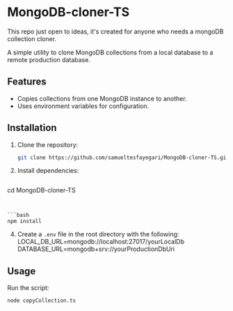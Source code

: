 # MongoDB-cloner-TS
This repo just open to ideas, it's created for anyone who needs a mongoDB collection cloner.

A simple utility to clone MongoDB collections from a local database to a remote production database.

## Features
- Copies collections from one MongoDB instance to another.
- Uses environment variables for configuration.

## Installation
1. Clone the repository:
   ```bash
   git clone https://github.com/samueltesfayegari/MongoDB-cloner-TS.git
   ```
   
2. Install dependencies:

   ```bash
cd MongoDB-cloner-TS 
   ```


   ```bash
npm install
   ```

4. Create a `.env` file in the root directory with the following:
LOCAL_DB_URL=mongodb://localhost:27017/yourLocalDb
DATABASE_URL=mongodb+srv://yourProductionDbUri

## Usage
Run the script:
   ```bash
node copyCollection.ts
   ```
